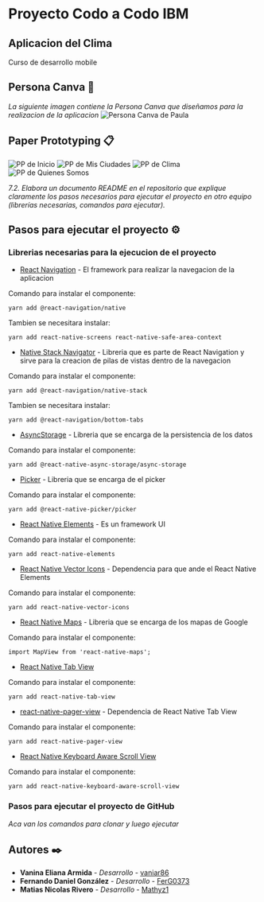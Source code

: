 # Proyecto Codo a Codo IBM
## Aplicacion del Clima
Curso de desarrollo mobile

## Persona Canva 📌
_La siguiente imagen contiene la Persona Canva que diseñamos para la realizacion de la aplicacion_
![Persona Canva de Paula](https://github.com/FerG0373/Proyecto_Codo_a_Codo_IBM/blob/main/assets/img/readme/personaCanvaPaula.png)

## Paper Prototyping 📋

![PP de Inicio](https://github.com/FerG0373/Proyecto_Codo_a_Codo_IBM/blob/main/assets/img/readme/inicio.png)
![PP de Mis Ciudades](https://github.com/FerG0373/Proyecto_Codo_a_Codo_IBM/blob/main/assets/img/readme/misCiudades.png)
![PP de Clima](https://github.com/FerG0373/Proyecto_Codo_a_Codo_IBM/blob/main/assets/img/readme/Clima.png)
![PP de Quienes Somos](https://github.com/FerG0373/Proyecto_Codo_a_Codo_IBM/blob/main/assets/img/readme/quienesSomos.png)

_7.2. Elabora un documento README en el repositorio que explique claramente los pasos necesarios para ejecutar el proyecto en otro equipo (librerías necesarias, comandos para
ejecutar)._

## Pasos para ejecutar el proyecto ⚙️

### Librerias necesarias para la ejecucion de el proyecto

* [React Navigation](https://reactnavigation.org/docs/getting-started/) - El framework para realizar la navegacion de la aplicacion

Comando para instalar el componente:
```
yarn add @react-navigation/native
```
Tambien se necesitara instalar:
```
yarn add react-native-screens react-native-safe-area-context
```

* [Native Stack Navigator](https://reactnavigation.org/docs/hello-react-navigation/) - Libreria que es parte de React Navigation y sirve para la creacion de pilas de vistas dentro de la navegacion

Comando para instalar el componente:
```
yarn add @react-navigation/native-stack
```
Tambien se necesitara instalar:
```
yarn add @react-navigation/bottom-tabs
```
* [AsyncStorage](https://react-native-async-storage.github.io/async-storage/docs/install/) - Libreria que se encarga de la persistencia de los datos

Comando para instalar el componente:
```
yarn add @react-native-async-storage/async-storage
```
* [Picker](https://github.com/react-native-picker/picker) - Libreria que se encarga de el picker

Comando para instalar el componente:
```
yarn add @react-native-picker/picker
```
* [React Native Elements](https://reactnativeelements.com/docs/) - Es un framework UI

Comando para instalar el componente:
```
yarn add react-native-elements
```
* [React Native Vector Icons](https://reactnativeelements.com/docs/) - Dependencia para que ande el React Native Elements

Comando para instalar el componente:
```
yarn add react-native-vector-icons
```
* [React Native Maps](https://github.com/react-native-maps/react-native-maps) - Libreria que se encarga de los mapas de Google

Comando para instalar el componente:
```
import MapView from 'react-native-maps';
```

* [React Native Tab View](https://github.com/satya164/react-native-tab-view)

Comando para instalar el componente:
```
yarn add react-native-tab-view
```

* [react-native-pager-view]() - Dependencia de React Native Tab View

Comando para instalar el componente:
```
yarn add react-native-pager-view
```

* [React Native Keyboard Aware Scroll View](https://github.com/APSL/react-native-keyboard-aware-scroll-view)

Comando para instalar el componente:
```
yarn add react-native-keyboard-aware-scroll-view
```
### Pasos para ejecutar el proyecto de GitHub

_Aca van los comandos para clonar y luego ejecutar_

## Autores ✒️

* **Vanina Eliana Armida** - *Desarrollo* - [vaniar86](https://github.com/vaniar86)
* **Fernando Daniel González** - *Desarrollo* - [FerG0373](https://github.com/FerG0373)
* **Matias Nicolas Rivero** - *Desarrollo* - [Mathyz1](https://github.com/Mathyz1)
